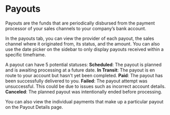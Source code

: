 # Payouts

Payouts are the funds that are periodically disbursed from the payment processor of your sales channels to your company’s bank account.

In the payouts tab, you can view the provider of each payout, the sales channel where it originated from, its status, and the amount. You can also use the date picker on the sidebar to only display payouts received within a specific timeframe.

A payout can have 5 potential statuses:
**Scheduled**: The payout is planned and is awaiting processing at a future date.
**In Transit**: The payout is en route to your account but hasn't yet been completed.
**Paid**: The payout has been successfully delivered to you.
**Failed**: The payout attempt was unsuccessful. This could be due to issues such as incorrect account details.
**Canceled**: The planned payout was intentionally ended before processing.

You can also view the individual payments that make up a particular payout on the Payout Details page.
